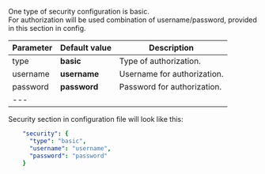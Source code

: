 
One type of security configuration is basic.  
For authorization will be used combination of username/password, provided in this section in config. 


|**Parameter**|**Default value**|**Description**|
|:-|:-|-
| type               | **basic**                      | Type of authorization.      |
| username           | **username**                   | Username for authorization. |
| password           | **password**                   | Password for authorization. |
|---

Security section in configuration file will look like this: 

```yaml
    "security": {
      "type": "basic",
      "username": "username",
      "password": "password"
    }
```
